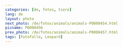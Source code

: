 ```yaml
---
categories: [de, fotos, tiere]
lang: de
layout: photo
next_photo: /de/fotos/animals/animals-P0000454.html
picname: P0000456
prev_photo: /de/fotos/animals/animals-P0000457.html
tags: [Fotofalle, Leopard]
---
```

